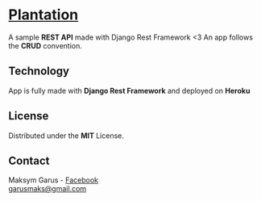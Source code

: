 # [Plantation](api-plantation.herokuapp.com)
A sample **REST API** made with Django Rest Framework &lt;3
An app follows the **CRUD** convention.

## Technology
App is fully made with **Django Rest Framework** and deployed on **Heroku** 

## License
Distributed under the **MIT** License.

## Contact 
Maksym Garus - [Facebook](https://www.facebook.com/kermox) <br>
garusmaks@gmail.com
